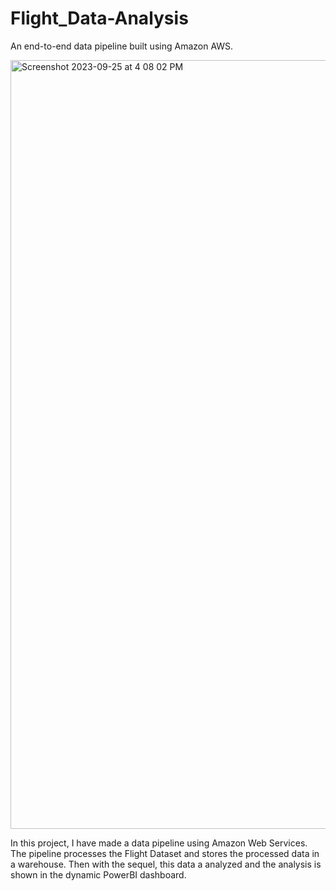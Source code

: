 # Flight_Data-Analysis
An end-to-end data pipeline built using Amazon AWS.

<img width="1230" alt="Screenshot 2023-09-25 at 4 08 02 PM" src="https://github.com/NitinPrasad5/Flight_Data-Analysis/assets/93488094/4fd44a57-2464-409f-b098-bddf0836c64e">

In this project, I have made a data pipeline using Amazon Web Services. The pipeline processes the Flight Dataset and stores the processed data in a warehouse. Then with the sequel, this data a analyzed and the analysis is shown in the dynamic PowerBI dashboard.
